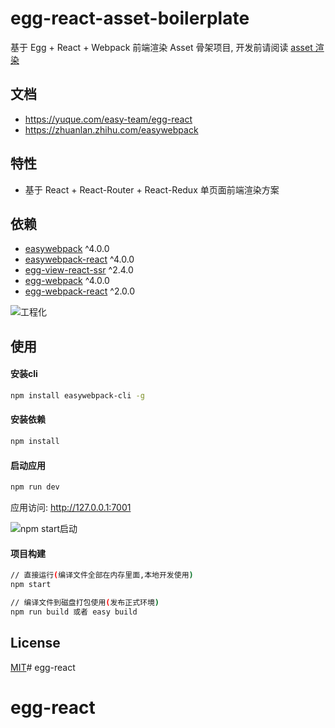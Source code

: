 # egg-react-asset-boilerplate

基于 Egg + React + Webpack 前端渲染 Asset 骨架项目, 开发前请阅读 [asset 渲染](https://www.yuque.com/easy-team/egg-react/asset)

## 文档

- https://yuque.com/easy-team/egg-react
- https://zhuanlan.zhihu.com/easywebpack

## 特性

- 基于 React + React-Router + React-Redux 单页面前端渲染方案

## 依赖

- [easywebpack](https://github.com/hubcarl/easywebpack) ^4.0.0
- [easywebpack-react](https://github.com/hubcarl/easywebpack-react) ^4.0.0
- [egg-view-react-ssr](https://github.com/hubcarl/egg-view-react-ssr) ^2.4.0
- [egg-webpack](https://github.com/hubcarl/egg-webpack) ^4.0.0
- [egg-webpack-react](https://github.com/hubcarl/egg-webpack-react) ^2.0.0

![工程化](http://hubcarl.github.io/img/webpack/egg-webpack-react-ssr.png)


## 使用

#### 安装cli

```bash
npm install easywebpack-cli -g
```

#### 安装依赖

```bash
npm install
```

#### 启动应用

```bash
npm run dev
```

应用访问: http://127.0.0.1:7001


![npm start启动](https://github.com/hubcarl/egg-react-webpack-boilerplate/blob/master/docs/images/webpack.png)

#### 项目构建

```bash
// 直接运行(编译文件全部在内存里面,本地开发使用)
npm start

// 编译文件到磁盘打包使用(发布正式环境)
npm run build 或者 easy build
```

## License

[MIT](LICENSE)# egg-react
# egg-react
